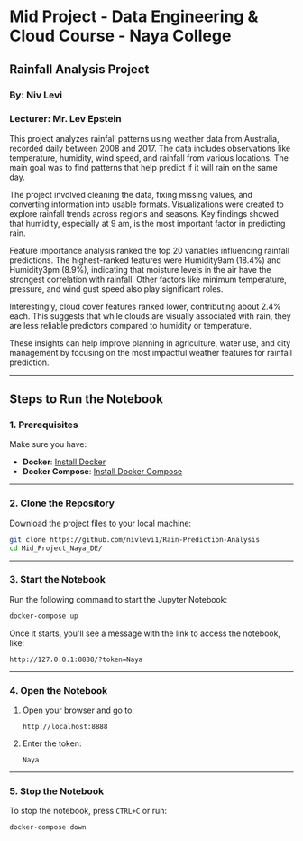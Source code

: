 # Mid Project - Data Engineering & Cloud Course - Naya College
## Rainfall Analysis Project
### By: Niv Levi
### Lecturer: Mr. Lev Epstein
This project analyzes rainfall patterns using weather data from Australia, recorded daily between 2008 and 2017. The data includes observations like temperature, humidity, wind speed, and rainfall from various locations. The main goal was to find patterns that help predict if it will rain on the same day.

The project involved cleaning the data, fixing missing values, and converting information into usable formats. Visualizations were created to explore rainfall trends across regions and seasons. Key findings showed that humidity, especially at 9 am, is the most important factor in predicting rain.

Feature importance analysis ranked the top 20 variables influencing rainfall predictions. The highest-ranked features were Humidity9am (18.4%) and Humidity3pm (8.9%), indicating that moisture levels in the air have the strongest correlation with rainfall. Other factors like minimum temperature, pressure, and wind gust speed also play significant roles.

Interestingly, cloud cover features ranked lower, contributing about 2.4% each. This suggests that while clouds are visually associated with rain, they are less reliable predictors compared to humidity or temperature.

These insights can help improve planning in agriculture, water use, and city management by focusing on the most impactful weather features for rainfall prediction.

---

## **Steps to Run the Notebook**

### **1. Prerequisites**

Make sure you have:

- **Docker**: [Install Docker](https://docs.docker.com/get-docker/)
- **Docker Compose**: [Install Docker Compose](https://docs.docker.com/compose/install/)

---

### **2. Clone the Repository**

Download the project files to your local machine:

```bash
git clone https://github.com/nivlevi1/Rain-Prediction-Analysis
cd Mid_Project_Naya_DE/
```

---

### **3. Start the Notebook**

Run the following command to start the Jupyter Notebook:

```bash
docker-compose up
```

Once it starts, you'll see a message with the link to access the notebook, like:

```
http://127.0.0.1:8888/?token=Naya
```

---

### **4. Open the Notebook**

1. Open your browser and go to:
   ```
   http://localhost:8888
   ```
2. Enter the token:
   ```
   Naya
   ```

---

### **5. Stop the Notebook**

To stop the notebook, press `CTRL+C` or run:

```bash
docker-compose down
```
